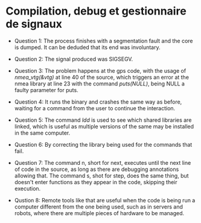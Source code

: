 # Compilation, debug et gestionnaire de signaux

* Question 1: The process finishes with a segmentation fault and the core is dumped. It can be deduded that its end was involuntary.

* Question 2: The signal produced was SIGSEGV.

* Question 3: The problem happens at the gps code, with the usage of *nmea_vtg(&vtg)* at line 40 of the source, which triggers an error at the nmea library at line 23 with the command *puts(NULL)*, being NULL a faulty parameter for puts.

* Question 4: It runs the binary and crashes the same way as before, waiting for a command from the user to continue the interaction.

* Question 5: The command *ldd* is used to see which shared libraries are linked, which is useful as multiple versions of the same may be installed in the same computer.

* Question 6: By correcting the library being used for the commands that fail.

* Question 7: The command n, short for next, executes until the next line of code in the source, as long as there are debugging annotations allowing that. The command s, shot for step, does the same thing, but doesn't enter functions as they appear in the code, skipping their execution.

* Qustion 8: Remote tools like that are useful when the code is being run a computer different from the one being used, such as in servers and robots, where there are multiple pieces of hardware to be managed.

